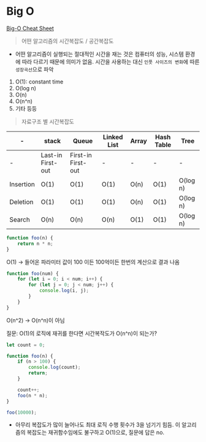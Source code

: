 # Big O

[Big-O Cheat Sheet](https://www.bigocheatsheet.com/)

> 어떤 알고리즘의 시간복잡도 / 공간복잡도

- 어떤 알고리즘이 실행되는 절대적인 시간을 재는 것은 컴퓨터의 성능, 시스템 환경에 따라 다르기 때문에 의미가 없음. 시간을 사용하는 대신 `인풋 사이즈의 변화`에 따른 `성장곡선`으로 파악

1. O(1): constant time
2. O(log n)
3. O(n)
4. O(n^n)
5. 기타 등등

> 자료구조 별 시간복잡도

| - | stack | Queue | Linked List| Array | Hash Table | Tree |
|---|---|---|---|---|---|---|
| - |Last-in First-out| First-in First-out|-|-|-|-|
| Insertion | O(1) | O(1) | O(1) | O(n) | O(1) | O(log n) |
| Deletion | O(1) | O(1) | O(1) | O(n) | O(1) | O(log n) |
| Search | O(n) | O(n) | O(n) | O(1) | O(1) | O(log n) |

```JavaScript
function foo(n) {
    return n * n;
}
```
O(1) → 들어온 파라미터 값이 100 이든 100억이든 한번의 계산으로 결과 나옴

```JavaScript
function foo(num) {
    for (let i = 0; i < num; i++) {
        for (let j = 0; j < num; j++) {
            console.log(i, j);
        }
    }
}
```
O(n^2)  → O(n^n)이 아님

질문: O(1)의 로직에 재귀를 한다면 시간복작도가 O(n^n)이 되는가?
```JavaScript
let count = 0;

function foo(n) {
    if (n > 100) {
        console.log(count);
        return;
    }

    count++;
    foo(n * n);
}

foo(10000);
```
- 아무리 복잡도가 많이 늘어나도 최대 로직 수행 횟수가 3을 넘기기 힘듬. 이 알고리즘의 복잡도는 재귀함수임에도 불구하고 O(1)으로, 질문에 답은 no.
